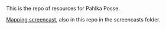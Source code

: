 This is the repo of resources for Pahlka Posse.

[Mapping screencast](https://www.youtube.com/watch?v=EebzmfZfHz8), also in this repo in the screencasts folder.
